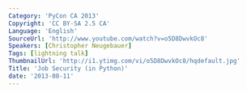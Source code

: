 ```yaml
---
Category: 'PyCon CA 2013'
Copyright: 'CC BY-SA 2.5 CA'
Language: 'English'
SourceUrl: 'http://www.youtube.com/watch?v=o5D8DwvkOc8'
Speakers: [Christopher Neugebauer]
Tags: [lightning talk]
ThumbnailUrl: 'http://i1.ytimg.com/vi/o5D8DwvkOc8/hqdefault.jpg'
Title: 'Job Security (in Python)'
date: '2013-08-11'
---
```


